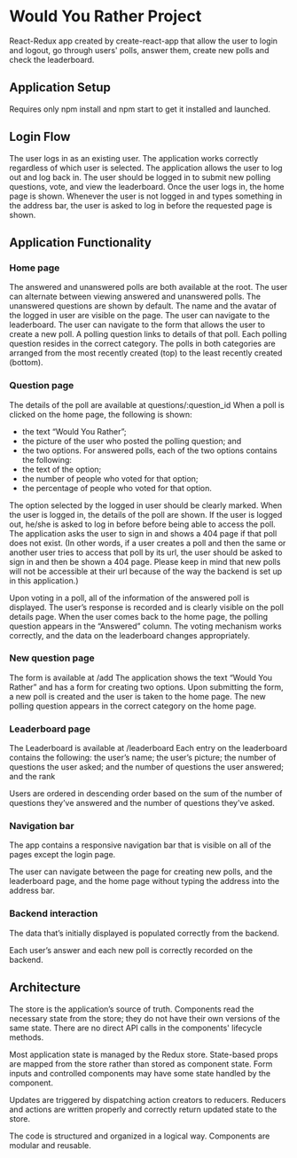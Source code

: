 # Would You Rather Project

React-Redux app created by create-react-app that allow the user to login and logout, go through users' polls, answer them, create new polls and check the leaderboard.

## Application Setup

Requires only npm install and npm start to get it installed and launched.

## Login Flow

The user logs in as an existing user.
The application works correctly regardless of which user is selected.
The application allows the user to log out and log back in. The user should be logged in to submit new polling questions, vote, and view the leaderboard.
Once the user logs in, the home page is shown.
Whenever the user is not logged in and types something in the address bar, the user is asked to log in before the requested page is shown.

## Application Functionality

### Home page

The answered and unanswered polls are both available at the root.
The user can alternate between viewing answered and unanswered polls.
The unanswered questions are shown by default.
The name and the avatar of the logged in user are visible on the page.
The user can navigate to the leaderboard.
The user can navigate to the form that allows the user to create a new poll.
A polling question links to details of that poll.
Each polling question resides in the correct category.
The polls in both categories are arranged from the most recently created (top) to the least recently created (bottom).

### Question page

The details of the poll are available at questions/:question_id
When a poll is clicked on the home page, the following is shown:

- the text “Would You Rather”;
- the picture of the user who posted the polling question; and
- the two options.
  For answered polls, each of the two options contains the following:
- the text of the option;
- the number of people who voted for that option;
- the percentage of people who voted for that option.

The option selected by the logged in user should be clearly marked.
When the user is logged in, the details of the poll are shown. If the user is logged out, he/she is asked to log in before before being able to access the poll.
The application asks the user to sign in and shows a 404 page if that poll does not exist. (In other words, if a user creates a poll and then the same or another user tries to access that poll by its url, the user should be asked to sign in and then be shown a 404 page. Please keep in mind that new polls will not be accessible at their url because of the way the backend is set up in this application.)

Upon voting in a poll, all of the information of the answered poll is displayed.
The user’s response is recorded and is clearly visible on the poll details page.
When the user comes back to the home page, the polling question appears in the “Answered” column.
The voting mechanism works correctly, and the data on the leaderboard changes appropriately.

### New question page

The form is available at /add
The application shows the text “Would You Rather” and has a form for creating two options.
Upon submitting the form, a new poll is created and the user is taken to the home page.
The new polling question appears in the correct category on the home page.

### Leaderboard page

The Leaderboard is available at /leaderboard
Each entry on the leaderboard contains the following:
the user’s name;
the user’s picture;
the number of questions the user asked; and
the number of questions the user answered; and
the rank

Users are ordered in descending order based on the sum of the number of questions they’ve answered and the number of questions they’ve asked.

### Navigation bar

The app contains a responsive navigation bar that is visible on all of the pages except the login page.

The user can navigate between the page for creating new polls, and the leaderboard page, and the home page without typing the address into the address bar.

### Backend interaction

The data that’s initially displayed is populated correctly from the backend.

Each user’s answer and each new poll is correctly recorded on the backend.

## Architecture

The store is the application’s source of truth.
Components read the necessary state from the store; they do not have their own versions of the same state.
There are no direct API calls in the components' lifecycle methods.

Most application state is managed by the Redux store. State-based props are mapped from the store rather than stored as component state.
Form inputs and controlled components may have some state handled by the component.

Updates are triggered by dispatching action creators to reducers.
Reducers and actions are written properly and correctly return updated state to the store.

The code is structured and organized in a logical way.
Components are modular and reusable.
